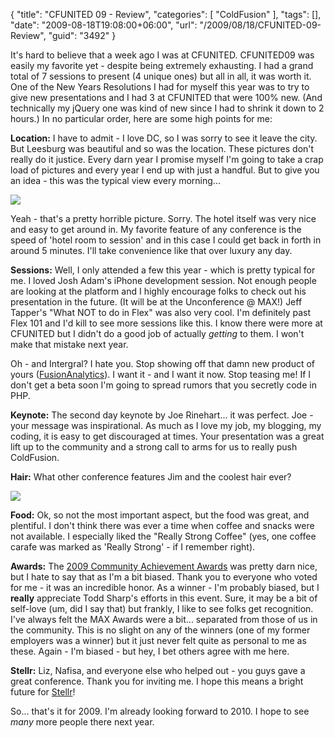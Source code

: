 {
	"title": "CFUNITED 09 - Review",
	"categories": [
		"ColdFusion"
	],
	"tags": [],
	"date": "2009-08-18T19:08:00+06:00",
	"url": "/2009/08/18/CFUNITED-09-Review",
	"guid": "3492"
}

It's hard to believe that a week ago I was at CFUNITED. CFUNITED09 was easily my favorite yet - despite being extremely exhausting. I had a grand total of 7 sessions to present (4 unique ones) but all in all, it was worth it. One of the New Years Resolutions I had for myself this year was to try to give new presentations and I had 3 at CFUNITED that were 100% new. (And technically my jQuery one was kind of new since I had to shrink it down to 2 hours.) In no particular order, here are some high points for me:

<b>Location:</b> I have to admit - I love DC, so I was sorry to see it leave the city. But Leesburg was beautiful and so was the location. These pictures don't really do it justice. Every darn year I promise myself I'm going to take a crap load of pictures and every year I end up with just a handful. But to give you an idea - this was the typical view every morning...

<img src="https://static.raymondcamden.com/images/view.jpg" />

Yeah - that's a pretty horrible picture. Sorry. The hotel itself was very nice and easy to get around in. My favorite feature of any conference is the speed of 'hotel room to session' and in this case I could get back in forth in around 5 minutes. I'll take convenience like that over luxury any day. 

<b>Sessions:</b> Well, I only attended a few this year - which is pretty typical for me. I loved Josh Adam's iPhone development session. Not enough people are looking at the platform and I highly encourage folks to check out his presentation in the future. (It will be at the Unconference @ MAX!) Jeff Tapper's "What NOT to do in Flex" was also very cool. I'm definitely past Flex 101 and I'd kill to see more sessions like this. I know there were more at CFUNITED but I didn't do a good job of actually <i>getting</i> to them. I won't make that mistake next year. 

Oh - and Intergral? I hate you. Stop showing off that damn new product of yours (<a href="http://www.fusion-reactor.com/labs/analytics.cfm">FusionAnalytics</a>). I want it - and I want it now. Stop teasing me! If I don't get a beta soon I'm going to spread rumors that you secretly code in PHP.

<b>Keynote:</b> The second day keynote by Joe Rinehart... it was perfect. Joe - your message was inspirational. As much as I love my job, my blogging, my coding, it is easy to get discouraged at times. Your presentation was a great lift up to the community and a strong call to arms for us to really push ColdFusion. 

<b>Hair:</b> What other conference features Jim and the coolest hair ever?

<img src="https://static.raymondcamden.com/images/cfjedi/hair.jpg" />

<b>Food:</b> Ok, so not the most important aspect, but the food was great, and plentiful. I don't think there was ever a time when coffee and snacks were not available. I especially liked the "Really Strong Coffee" (yes, one coffee carafe was marked as 'Really Strong' - if I remember right).

<b>Awards:</b> The <a href="http://cfsilence.com/blog/client/index.cfm/2009/8/13/2009-Community-Achievement-Award-Winners">2009 Community Achievement Awards</a> was pretty darn nice, but I hate to say that as I'm a bit biased. Thank you to everyone who voted for me - it was an incredible honor. As a winner - I'm probably biased, but I <b>really</b> appreciate Todd Sharp's efforts in this event. Sure, it may be a bit of self-love (um, did I say that) but frankly, I like to see folks get recognition. I've always felt the MAX Awards were a bit... separated from those of us in the community. This is no slight on any of the winners (one of my former employers was a winner) but it just never felt quite as personal to me as these. Again - I'm biased - but hey, I bet others agree with me here.

<b>Stellr:</b> Liz, Nafisa, and everyone else who helped out - you guys gave a great conference. Thank you for inviting me. I hope this means a bright future for <a href="http://stellr.com/">Stellr</a>!

So... that's it for 2009. I'm already looking forward to 2010. I hope to see <i>many</i> more people there next year.